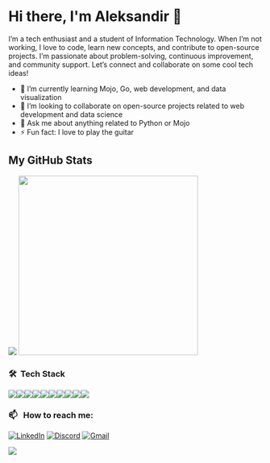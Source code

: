# Hi there, I'm Aleksandir 👋

I’m a tech enthusiast and a student of Information Technology. When I’m not working, I love to code, learn new concepts, and contribute to open-source projects. I’m passionate about problem-solving, continuous improvement, and community support. Let’s connect and collaborate on some cool tech ideas!

- 🌱 I’m currently learning Mojo, Go, web development, and data visualization
- 👯 I’m looking to collaborate on open-source projects related to web development and data science
- 💬 Ask me about anything related to Python or Mojo
- ⚡ Fun fact: I love to play the guitar

## My GitHub Stats

<p float="left">
    <img src="https://github-readme-stats.vercel.app/api?username=Aleksandir&show_icons=true&theme=one_dark_pro&custom_title=Aleksandir's%20Github%20Stats"/>
    <img src="https://github-readme-stats.vercel.app/api/top-langs/?username=Aleksandir&show_icons=true&theme=one_dark_pro&layout=compact" width="356" />
</p>

<!-- badges from https://github.com/Ileriayo/markdown-badges -->

### 🛠 &nbsp;Tech Stack

<div style="display: flex">
    <img src="https://img.shields.io/badge/go-%2300ADD8.svg?style=for-the-badge&logo=go&logoColor=white" />
    <img src="https://img.shields.io/badge/python-3670A0?style=for-the-badge&logo=python&logoColor=ffdd54" />
    <img src="https://img.shields.io/badge/rust-%23000000.svg?style=for-the-badge&logo=rust&logoColor=white" />
    <img src="https://img.shields.io/badge/numpy-%23013243.svg?style=for-the-badge&logo=numpy&logoColor=white" />
    <img src="https://img.shields.io/badge/flask-%23000.svg?style=for-the-badge&logo=flask&logoColor=white" />
    <img src="https://img.shields.io/badge/html5-%23E34F26.svg?style=for-the-badge&logo=html5&logoColor=white" />
    <img src="https://img.shields.io/badge/css3-%231572B6.svg?style=for-the-badge&logo=css3&logoColor=white" />
    <img src="https://img.shields.io/badge/Visual%20Studio%20Code-0078d7.svg?style=for-the-badge&logo=visual-studio-code&logoColor=white" />
    <img src="https://img.shields.io/badge/git-%23F05033.svg?style=for-the-badge&logo=git&logoColor=white" />
    <img src="https://img.shields.io/badge/github-%23121011.svg?style=for-the-badge&logo=github&logoColor=white" />
</div>

### 📫 &nbsp; How to reach me:

[![LinkedIn](https://img.shields.io/badge/LinkedIn-%230077B5.svg?&style=for-the-badge&logo=linkedin&logoColor=white)](https://www.linkedin.com/in/aleksandir-b-785885244/)
[![Discord](https://img.shields.io/badge/Discord-%7289DA.svg?&style=for-the-badge&logo=discord&logoColor=white)](https://discordapp.com/users/145047521482375169)
[![Gmail](https://img.shields.io/badge/Gmail-D14836?style=for-the-badge&logo=gmail&logoColor=white)](mailto:aleksandir@me.com)

<!-- added base due to migrating from previous counter -->

![](https://komarev.com/ghpvc/?username=Aleksandir&style=for-the-badge&base=300)
